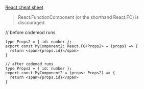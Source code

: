 [React cheat sheet](https://react-typescript-cheatsheet.netlify.app/docs/basic/getting-started/function_components)

> React.FunctionComponent (or the shorthand React.FC) is discouraged. 

// before codemod runs
```
type Props2 = { id: number };
export const MyComponent2: React.FC<Props2> = (props) => {
  return <span>{props.id}</span>
}

// after codemod runs
type Props2 = { id: number };
export const MyComponent2 = (props: Props2) => {
  return <span>{props.id}</span>
}
```
